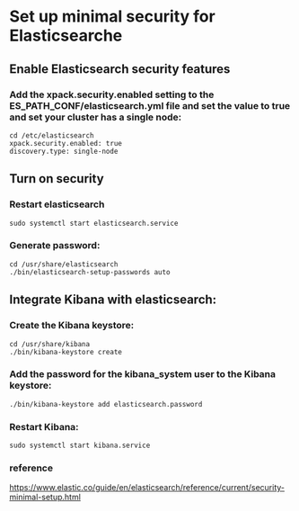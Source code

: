 # Set up minimal security for Elasticsearche

## Enable Elasticsearch security features

### Add the xpack.security.enabled setting to the ES_PATH_CONF/elasticsearch.yml file and set the value to true and set your cluster has a single node:
```
cd /etc/elasticsearch
xpack.security.enabled: true
discovery.type: single-node
```

## Turn on security

### Restart elasticsearch
```
sudo systemctl start elasticsearch.service
```

### Generate password:
```
cd /usr/share/elasticsearch
./bin/elasticsearch-setup-passwords auto
```


## Integrate Kibana with elasticsearch:
### Create the Kibana keystore:
```
cd /usr/share/kibana
./bin/kibana-keystore create
```

### Add the password for the kibana_system user to the Kibana keystore:
```
./bin/kibana-keystore add elasticsearch.password
```
### Restart Kibana:
```
sudo systemctl start kibana.service
```


### reference 
<https://www.elastic.co/guide/en/elasticsearch/reference/current/security-minimal-setup.html>
